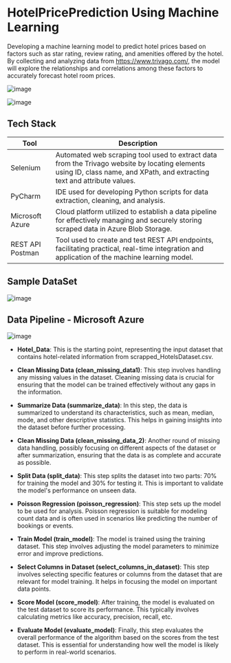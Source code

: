 # HotelPricePrediction Using Machine Learning
Developing a machine learning model to predict hotel prices based on factors such as star rating, review rating, and amenities offered by the hotel. By collecting and analyzing data from https://www.trivago.com/, the model will explore the relationships and correlations among these factors to accurately forecast hotel room prices.

![image](https://github.com/user-attachments/assets/767e560c-0088-4e22-98bc-86a9b0e12db7)


![image](https://github.com/user-attachments/assets/b9a61cca-5a5a-4665-bc36-d2aef9a58b5f)


## Tech Stack
| Tool             | Description                                                                                                                                               |
|------------------|-----------------------------------------------------------------------------------------------------------------------------------------------------------|
| Selenium         | Automated web scraping tool used to extract data from the Trivago website by locating elements using ID, class name, and XPath, and extracting text and attribute values. |
| PyCharm          | IDE used for developing Python scripts for data extraction, cleaning, and analysis.                                                                        |
| Microsoft Azure  | Cloud platform utilized to establish a data pipeline for effectively managing and securely storing scraped data in Azure Blob Storage.                     |
| REST API Postman | Tool used to create and test REST API endpoints, facilitating practical, real-time integration and application of the machine learning model.              |

## Sample DataSet
![image](https://github.com/user-attachments/assets/1348d7a2-f1e8-4175-b7ef-2aabf0d02716)

## Data Pipeline - Microsoft Azure
![image](https://github.com/user-attachments/assets/57fadb70-c389-47fb-8ffb-f4279fb04a7a)

- **Hotel_Data**: This is the starting point, representing the input dataset that contains hotel-related information from scrapped_HotelsDataset.csv.

- **Clean Missing Data (clean_missing_data1)**: This step involves handling any missing values in the dataset. Cleaning missing data is crucial for ensuring that the model can be trained effectively without any gaps in the information.

- **Summarize Data (summarize_data)**: In this step, the data is summarized to understand its characteristics, such as mean, median, mode, and other descriptive statistics. This helps in gaining insights into the dataset before further processing.

- **Clean Missing Data (clean_missing_data_2)**: Another round of missing data handling, possibly focusing on different aspects of the dataset or after summarization, ensuring that the data is as complete and accurate as possible.

- **Split Data (split_data)**: This step splits the dataset into two parts: 70% for training the model and 30% for testing it. This is important to validate the model's performance on unseen data.

- **Poisson Regression (poisson_regression)**: This step sets up the model to be used for analysis. Poisson regression is suitable for modeling count data and is often used in scenarios like predicting the number of bookings or events.

- **Train Model (train_model)**: The model is trained using the training dataset. This step involves adjusting the model parameters to minimize error and improve predictions.

- **Select Columns in Dataset (select_columns_in_dataset)**: This step involves selecting specific features or columns from the dataset that are relevant for model training. It helps in focusing the model on important data points.

- **Score Model (score_model)**: After training, the model is evaluated on the test dataset to score its performance. This typically involves calculating metrics like accuracy, precision, recall, etc.

- **Evaluate Model (evaluate_model)**: Finally, this step evaluates the overall performance of the algorithm based on the scores from the test dataset. This is essential for understanding how well the model is likely to perform in real-world scenarios.
